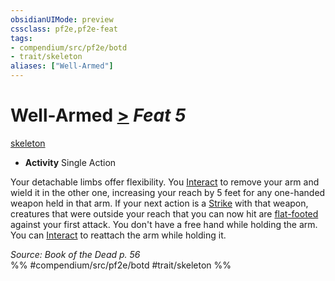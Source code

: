 ```yaml
---
obsidianUIMode: preview
cssclass: pf2e,pf2e-feat
tags:
- compendium/src/pf2e/botd
- trait/skeleton
aliases: ["Well-Armed"]
---
```

# Well-Armed  [>](../../Rules/core-rulebook/chapter-9-playing-the-game.md#Actions "Single Action") *Feat 5*  
[skeleton](../../Rules/traits/skeleton-b1.md)  

- **Activity** Single Action

Your detachable limbs offer flexibility. You [Interact](../../Rules/actions/interact.md) to remove your arm and wield it in the other one, increasing your reach by 5 feet for any one-handed weapon held in that arm. If your next action is a [Strike](../../Rules/actions/strike.md) with that weapon, creatures that were outside your reach that you can now hit are [flat-footed](../../Rules/conditions.md#Flat-footed) against your first attack. You don't have a free hand while holding the arm. You can [Interact](../../Rules/actions/interact.md) to reattach the arm while holding it.

*Source: Book of the Dead p. 56*  
%% #compendium/src/pf2e/botd #trait/skeleton %%